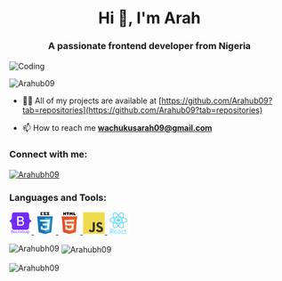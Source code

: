 <h1 align="center">Hi 👋, I'm Arah</h1>
<h3 align="center">A passionate frontend developer from Nigeria</h3>
<img align="center" alt="Coding" width="400" src"https://cdn-icons-png.flaticon.com/512/4661/4661318.png">

<p align="left"> <img src="https://komarev.com/ghpvc/?username=Arahubh09&label=Profile%20views&color=0e75b6&style=flat" alt="Arahub09" /> </p>

- 👨‍💻 All of my projects are available at [https://github.com/Arahub09?tab=repositories](https://github.com/Arahub09?tab=repositories)

- 📫 How to reach me **wachukusarah09@gmail.com**

<h3 align="left">Connect with me:</h3>
<p align="left">
<a href="https://twitter.com/hubsarah09" target="blank"><img align="center" src="https://raw.githubusercontent.com/rahuldkjain/github-profile-readme-generator/master/src/images/icons/Social/twitter.svg" alt="Arahubh09" height="30" width="40" /></a>
</p>

<h3 align="left">Languages and Tools:</h3>
<p align="left"> <a href="https://getbootstrap.com" target="_blank" rel="noreferrer"> <img src="https://raw.githubusercontent.com/devicons/devicon/master/icons/bootstrap/bootstrap-plain-wordmark.svg" alt="bootstrap" width="40" height="40"/> </a> <a href="https://www.w3schools.com/css/" target="_blank" rel="noreferrer"> <img src="https://raw.githubusercontent.com/devicons/devicon/master/icons/css3/css3-original-wordmark.svg" alt="css3" width="40" height="40"/> </a> <a href="https://www.w3.org/html/" target="_blank" rel="noreferrer"> <img src="https://raw.githubusercontent.com/devicons/devicon/master/icons/html5/html5-original-wordmark.svg" alt="html5" width="40" height="40"/> </a> <a href="https://developer.mozilla.org/en-US/docs/Web/JavaScript" target="_blank" rel="noreferrer"> <img src="https://raw.githubusercontent.com/devicons/devicon/master/icons/javascript/javascript-original.svg" alt="javascript" width="40" height="40"/> </a> <a href="https://reactjs.org/" target="_blank" rel="noreferrer"> <img src="https://raw.githubusercontent.com/devicons/devicon/master/icons/react/react-original-wordmark.svg" alt="react" width="40" height="40"/> </a> </p>

<p><img align="left" src="https://github-readme-stats.vercel.app/api/top-langs?username=Arahubh09&show_icons=true&locale=en&layout=compact" alt="Arahubh09" /></p>

<p>&nbsp;<img align="center" src="https://github-readme-stats.vercel.app/api?username=Arahubh09&show_icons=true&locale=en" alt="Arahubh09" /></p>

<p><img align="center" src="https://github-readme-streak-stats.herokuapp.com/?user=Arahubh09&" alt="Arahubh09" /></p>
